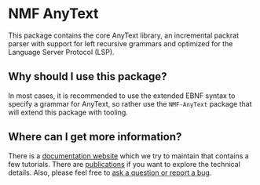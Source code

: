 # NMF AnyText

This package contains the core AnyText library, an incremental packrat parser with support for left recursive grammars and optimized for the Language Server Protocol (LSP).

## Why should I use this package?

In most cases, it is recommended to use the extended EBNF syntax to specify a grammar for AnyText, so rather use the `NMF-AnyText` package that will
extend this package with tooling.

## Where can I get more information?

There is a [documentation website](https://nmfcode.github.io/) which we try to maintain that contains a few tutorials. 
There are [publications](https://nmfcode.github.io/publications/index.html) if you want to explore the technical details.
Also, please feel free to [ask a question or report a bug](https://github.com/NMFCode/NMF/issues).